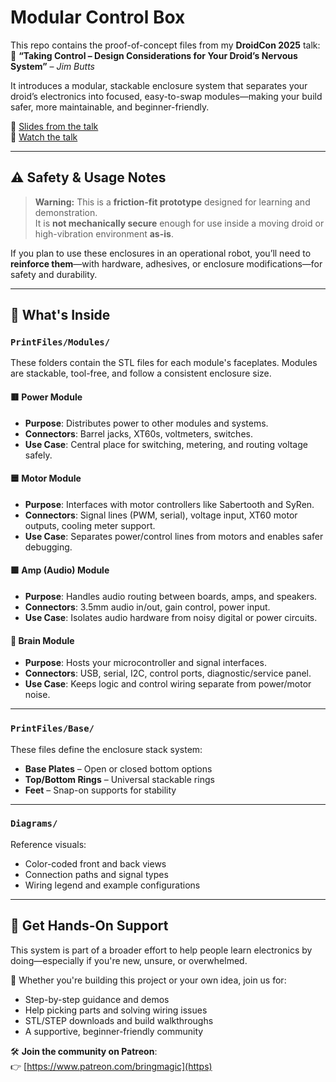 # Modular Control Box

This repo contains the proof-of-concept files from my **DroidCon 2025** talk:  
🎤 **“Taking Control – Design Considerations for Your Droid’s Nervous System”** – *Jim Butts*

It introduces a modular, stackable enclosure system that separates your droid’s electronics into focused, easy-to-swap modules—making your build safer, more maintainable, and beginner-friendly.

📄 [Slides from the talk](./2025_droidcon_jbutts_slides.pdf)  
🎥 [Watch the talk](https://www.youtube.com/live/2-8KAig02zo)

---

## ⚠️ Safety & Usage Notes

> **Warning:** This is a **friction-fit prototype** designed for learning and demonstration.  
> It is **not mechanically secure** enough for use inside a moving droid or high-vibration environment **as-is**.

If you plan to use these enclosures in an operational robot, you’ll need to **reinforce them**—with hardware, adhesives, or enclosure modifications—for safety and durability.

---

## 🔧 What's Inside

### `PrintFiles/Modules/`

These folders contain the STL files for each module's faceplates. Modules are stackable, tool-free, and follow a consistent enclosure size.

#### 🟥 Power Module
- **Purpose**: Distributes power to other modules and systems.
- **Connectors**: Barrel jacks, XT60s, voltmeters, switches.
- **Use Case**: Central place for switching, metering, and routing voltage safely.

#### 🟦 Motor Module
- **Purpose**: Interfaces with motor controllers like Sabertooth and SyRen.
- **Connectors**: Signal lines (PWM, serial), voltage input, XT60 motor outputs, cooling meter support.
- **Use Case**: Separates power/control lines from motors and enables safer debugging.

#### 🟩 Amp (Audio) Module
- **Purpose**: Handles audio routing between boards, amps, and speakers.
- **Connectors**: 3.5mm audio in/out, gain control, power input.
- **Use Case**: Isolates audio hardware from noisy digital or power circuits.

#### 🧠 Brain Module
- **Purpose**: Hosts your microcontroller and signal interfaces.
- **Connectors**: USB, serial, I2C, control ports, diagnostic/service panel.
- **Use Case**: Keeps logic and control wiring separate from power/motor noise.

---

### `PrintFiles/Base/`

These files define the enclosure stack system:
- **Base Plates** – Open or closed bottom options
- **Top/Bottom Rings** – Universal stackable rings
- **Feet** – Snap-on supports for stability

---

### `Diagrams/`

Reference visuals:
- Color-coded front and back views
- Connection paths and signal types
- Wiring legend and example configurations

---

## 🧠 Get Hands-On Support

This system is part of a broader effort to help people learn electronics by doing—especially if you're new, unsure, or overwhelmed.

🔧 Whether you're building this project or your own idea, join us for:
- Step-by-step guidance and demos
- Help picking parts and solving wiring issues
- STL/STEP downloads and build walkthroughs
- A supportive, beginner-friendly community

🛠️ **Join the community on Patreon**:  
👉 [https://www.patreon.com/bringmagic](https)
